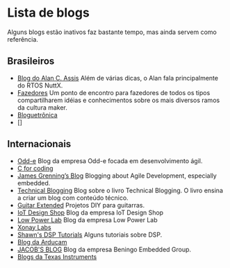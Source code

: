 # Lista de blogs
Alguns blogs estão inativos faz bastante tempo, mas ainda servem como referência.

## Brasileiros
- [Blog do Alan C. Assis](https://acassis.wordpress.com/) Além de várias dicas, o Alan fala principalmente do RTOS NuttX.
- [Fazedores](https://blog.fazedores.com/) Um ponto de encontro para fazedores de todos os tipos compartilharem idéias e conhecimentos sobre os mais diversos ramos da cultura maker.
- [Bloguetrônica](http://www.bloguetronica.com/)
- []


## Internacionais
- [Odd-e](https://blog.odd-e.com/) Blog da empresa Odd-e focada em desenvolvimento ágil.
- [C for coding](http://www.cforcoding.com/)
- [James Grenning’s Blog](https://blog.wingman-sw.com/) Blogging about Agile Development, especially embedded.
- [Technical Blogging](https://technicalblogging.com/) Blog sobre o livro Technical Blogging. O livro ensina a criar um blog com conteúdo técnico.
- [Guitar Extended](https://guitarextended.wordpress.com/) Projetos DIY para guitarras.
- [IoT Design Shop](https://iotdesignshop.tumblr.com/) Blog da empresa IoT Design Shop
- [Low Power Lab](https://lowpowerlab.com/) Blog da empresa Low Power Lab
- [Xonay Labs](https://michaelteeuw.nl/)
- [Shawn's DSP Tutorials](https://sestevenson.wordpress.com/) Alguns tutoriais sobre DSP.
- [Blog da Arducam](https://www.arducam.com/)
- [JACOB'S BLOG](https://www.beningo.com/blog/) Blog da empresa Beningo Embedded Group.
- [Blogs da Texas Instruments](http://e2e.ti.com/blogs_/)